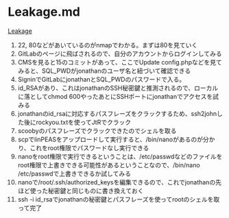 # Leakage.md
[Leakage](https://www.youtube.com/watch?v=WeHYVYRjeg8&list=PLeSXUd883dhjhV4MokruWYQWnhxsCPyUY&index=21)

1. 22, 80などがあいているのがnmapでわかる。まずは80を見ていく
2. GitLabのページに飛ばされるので、自分のアカウントからログインしてみる
3. CMSを見ると15のコミットがあって、ここでUpdate config.phpなどを見てみると、SQL_PWDがjonathanのユーザ名と紐づいて確認できる
4. SigninでGitLabにjonathanとSQL_PWDのパスワードで入る。
6. id_RSAがあり、これはjonathanのSSH秘密鍵と推測されるので、ローカルに落としてchmod 600やったあとにSSHポートにjonathanでアクセスを試みる
7. jonathanのid_rsaに対応するパスフレーズをクラックするため、ssh2johnした後にrockyou.txtを使ってJtRでクラック
8. scoobyのパスフレーズでクラックできたのでシェルを取る
9. scpでlinPEASをアップロードして実行すると、/bin/nanoがあるのが分かり、これをroot権限でパスワードなし実行できる
10. nanoをroot権限で実行できるということは、/etc/passwdなどのファイルをroot権限で上書きできる可能性があるということなので、/bin/nano /etc/passwdで上書きできるか試してみる
11. nanoで/root/.ssh/authorized_keysを編集できるので、これでjonathanの先ほど使った秘密鍵と同じものに書き換えておく
12. ssh -i id_rsaでjonathanの秘密鍵とパスフレーズを使ってrootのシェルを取って完了